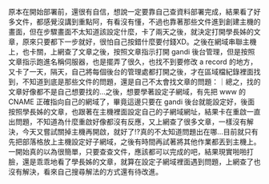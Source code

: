 原本在開始部署前，還很有自信，想說一定要靠自己查資料部署完成，結果看了好多文件，都感覺沒講到重點阿，有看沒有懂，不過也靠著那些文件進到創建主機的畫面，但在步驟畫面不太知道該設定什麼，卡了兩天之後，就決定打開學長姊的文章，原來只要都下一步就好，很怕自己按錯什麼要付錢XD。之後在網域串聯主機上，也卡關，上網查了文章之後，按照文章指示打開 gandi 後台管理，但是按照文章指示跑進名稱伺服器，也是擺弄了很久，也找不到要修改 a record 的地方，又卡了一天，隔天，自己將每個後台的管理處都打開之後，才在區域檔紀錄裡面找到，不知道到底是那些文件的問題，還是自己不太會找文章的問題：｜總之，找的文章好像都不是自己想要找的…之後，想要學著設定子網域，有先把 www 的 CNAME 正確指向自己的網域了，畢竟這邊只要在 gandi 後台就能設定好，後面按照學長姊的文章，也跟著在主機裡面設定自己的子網域網址，結果卡在重啟一直出問題，不知道為什麼重啟好像都沒有反應，又上網查了很多文章，一樣沒有解決，今天又嘗試關掉主機再開啟，就好了!?真的不太知道問題出在哪…目前就只有先把部落格放上主機設定好子網域，之後有時間再試著將其他作業都丟到主機上。
一開始真的以為很簡單，只要查查文件，應該都可以完成的吧，結果現實啪啪打臉，還是乖乖地看了學長姊的文章，就算在設定子網域裡面遇到問題，上網查了也沒有解決，看來自己搜尋解法的方式還有待改進。